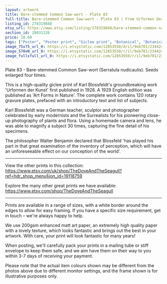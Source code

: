 ```yaml
---
layout: artwork
title: Bare-stemmed Common Saw-wort - Plate 83 
full-title: Bare-stemmed Common Saw-wort - Plate 83 | From Urformen Der Kunst by Karl Blossfeldt | Vintage botanical photographic print
listing_id: 278319848
etsy_url: https://www.etsy.com/listing/278319848/bare-stemmed-common-saw-wort-plate-83?utm_source=ds&utm_medium=api&utm_campaign=api
section_id: 28031226
price: 10.60
tags: ["Poster", "Poster print", "Giclee print", "Botanical", "Botanical art", "Wall art", "Botanical poster", "Photograph", "Vintage", "Black and white", "Sepia", "Minimal", "Plant"]
image_75x75_url_0: https://i.etsystatic.com/12853550/d/il/9eb701/2344247225/il_75x75.2344247225_5uuz.jpg?version=0
image_570xN_url_0: https://i.etsystatic.com/12853550/r/il/9eb701/2344247225/il_570xN.2344247225_5uuz.jpg
image_fullxfull_url_0: https://i.etsystatic.com/12853550/r/il/9eb701/2344247225/il_fullxfull.2344247225_5uuz.jpg
---
```

Plate 83 - Bare-stemmed Common Saw-wort (Serratula nudicaulis). Seeds enlarged four times.

This is a high-quality giclee print of Karl Blossfeldt&#39;s groundbreaking work &#39;Urformen der Kunst&#39; first published in 1928. A 1929 English edition was published as &#39;Art Forms in Nature&#39;. The complete work contains 120 rotary gravure plates, prefaced with an introductory text and list of subjects.

Karl Blossfeldt was a German teacher, sculptor and photographer celebrated by early modernists and the Surrealists for his pioneering close-up photography of plants and flora. Using a homemade camera and lens, he was able to magnify a subject 30 times, capturing the fine detail of his specimens.

The philosopher Walter Benjamin declared that Blossfeld &#39;has played his part in that great examination of the inventory of perception, which will have an unforeseeable effect on our conception of the world’. 

---

View the other prints in this collection: https://www.etsy.com/uk/shop/TheDoveAndTheSeagull?ref=hdr_shop_menu§ion_id=19118759

Explore the many other great prints we have available: https://www.etsy.com/shop/TheDoveAndTheSeagull

---

Prints are available in a range of sizes, with a white border around the edges to allow for easy framing. If you have a specific size requirement, get in touch – we&#39;re always happy to help.

We use 200gsm enhanced matt art paper, an extremely high quality paper with a lovely texture, which looks fantastic and brings out the best in your artwork. With care, your print will look fantastic for many years!

When posting, we&#39;ll carefully pack your prints in a mailing tube or stiff envelope to keep them safe, and we aim have them on their way to you within 3-7 days of receiving your payment.

Please note that the actual item colours shown may be different from the photos above due to different monitor settings, and the frame shown is for illustrative purposes only.
